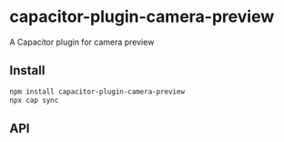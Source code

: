 # capacitor-plugin-camera-preview

A Capacitor plugin for camera preview

## Install

```bash
npm install capacitor-plugin-camera-preview
npx cap sync
```

## API

<docgen-index></docgen-index>

<docgen-api>
<!-- run docgen to generate docs from the source -->
<!-- More info: https://github.com/ionic-team/capacitor-docgen -->
</docgen-api>
